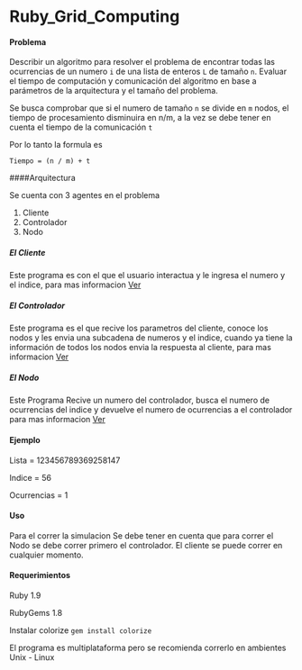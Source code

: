 Ruby_Grid_Computing
===================

#### Problema

Describir un algoritmo  para resolver el problema de encontrar todas las ocurrencias de un  numero `i`
de una lista de enteros `L` de tamaño `n`. Evaluar el tiempo de computación y comunicación del algoritmo en base
a parámetros de la arquitectura y el tamaño del problema.

Se busca comprobar que si el numero de tamaño `n` se divide en `m` nodos, el tiempo de procesamiento disminuira
en n/m, a la vez se debe tener en cuenta el tiempo de la comunicación `t`

Por lo tanto la formula es 

`Tiempo = (n / m) + t`

####Arquitectura

Se cuenta con 3 agentes en el problema

1. Cliente
2. Controlador
3. Nodo

##### El Cliente

Este programa es con el que el usuario interactua y le ingresa el numero y el indice, para
mas informacion [Ver](https://github.com/rderoldan1/Ruby_Grid_Computing/tree/master/Cliente)

##### El Controlador

Este programa es el que recive los parametros del cliente, conoce los nodos y les envia una subcadena de numeros y 
el indice, cuando ya tiene la información de todos los nodos envia la respuesta al cliente, para
mas informacion [Ver](https://github.com/rderoldan1/Ruby_Grid_Computing/tree/master/Control)

##### El Nodo

Este Programa Recive un numero del controlador, busca el numero de ocurrencias del indice y devuelve el numero de 
ocurrencias a el controlador para
mas informacion [Ver](https://github.com/rderoldan1/Ruby_Grid_Computing/tree/master/Nodo)


#### Ejemplo

Lista = 123456789369258147

Indice = 56

Ocurrencias = 1


#### Uso

Para el correr la simulacion Se debe tener en cuenta que para correr el Nodo se debe correr primero el controlador.
El cliente se puede correr en cualquier momento.


#### Requerimientos

Ruby 1.9

RubyGems 1.8

Instalar colorize  `gem install colorize`

El programa es multiplataforma pero se recomienda correrlo en ambientes Unix - Linux
